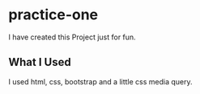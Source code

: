 # practice-one
I have created this Project just for fun.

## What I Used
I used html, css, bootstrap and a little css media query.
